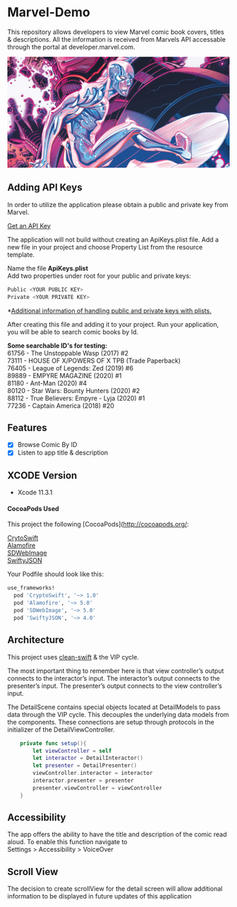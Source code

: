 # Marvel-Demo

This repository allows developers to view Marvel comic book covers, titles & descriptions. All the information is received from Marvels API accessable through the portal at developer.marvel.com.

![alt text](https://github.com/zainnadeem/Marvel-Demo/blob/master/Silver-Surfer-Cates-min.png)

## Adding API Keys
In order to utilize the application please obtain a public and private key from Marvel.

[Get an API Key](https://developer.marvel.com)

The application will not build without creating an ApiKeys.plist file. Add a new file in your project and choose Property List from the resource template. 

Name the file **ApiKeys.plist**<br/>
Add two properties under root for your public and private keys:
```swift
Public <YOUR PUBLIC KEY>
Private <YOUR PRIVATE KEY>
```
*[Additional information of handling public and private keys with plists.](https://dev.iachieved.it/iachievedit/using-property-lists-for-api-keys-in-swift-applications/)

After creating this file and adding it to your project. Run your application, you will be able to search comic books by Id. 

**Some searchable ID's for testing:**<br/>
61756 - The Unstoppable Wasp (2017) #2<br/>
73111 - HOUSE OF X/POWERS OF X TPB (Trade Paperback)<br/>
76405 - League of Legends: Zed (2019) #6<br/>
89889 - EMPYRE MAGAZINE (2020) #1<br/>
81180 - Ant-Man (2020) #4<br/>
80120 - Star Wars: Bounty Hunters (2020) #2<br/>
88112 - True Believers: Empyre - Lyja (2020) #1<br/>
77236 - Captain America (2018) #20<br/>

## Features

- [x] Browse Comic By ID
- [x] Listen to app title & description

## XCODE Version
- Xcode 11.3.1

#### CocoaPods Used
This project the following [CocoaPods](http://cocoapods.org/:

[CrytoSwift](https://github.com/krzyzanowskim/CryptoSwift)<br/>
[Alamofire](https://github.com/Alamofire/Alamofire)<br/>
[SDWebImage](https://github.com/SDWebImage/SDWebImage)<br/>
[SwiftyJSON](https://github.com/SwiftyJSON/SwiftyJSON)<br/>

Your Podfile should look like this: 

```ruby
use_frameworks!
  pod 'CryptoSwift', '~> 1.0'
  pod 'Alamofire', '~> 5.0'
  pod 'SDWebImage', '~> 5.0'
  pod 'SwiftyJSON', '~> 4.0'
```


## Architecture 
This project uses [clean-swift](https://clean-swift.com/clean-swift-ios-architecture) & the VIP cycle. 

The most important thing to remember here is that view controller’s output connects to the interactor’s input. The interactor’s output connects to the presenter’s input. The presenter’s output connects to the view controller’s input. 

The DetailScene contains special objects located at DetailModels to pass data through the VIP cycle. This decouples the underlying data models from the components. These connections are setup through protocols in the initializer of the DetailViewController.

```swift
    private func setup(){
        let viewController = self
        let interactor = DetailInteractor()
        let presenter = DetailPresenter()
        viewController.interactor = interactor
        interactor.presenter = presenter
        presenter.viewController = viewController
    }
```
## Accessibility 

The app offers the ability to have the title and description of the comic read aloud. To enable this function navigate to<br/> Settings > Accessibility > VoiceOver

## Scroll View

The decision to create scrollView for the detail screen will allow additional information to be displayed in future updates of this application
